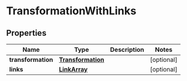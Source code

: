 
# TransformationWithLinks

## Properties
Name | Type | Description | Notes
------------ | ------------- | ------------- | -------------
**transformation** | [**Transformation**](Transformation.md) |  |  [optional]
**links** | [**LinkArray**](LinkArray.md) |  |  [optional]



